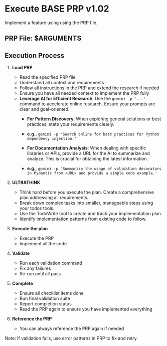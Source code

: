 # Execute BASE PRP v1.02

Implement a feature using using the PRP file.

## PRP File: $ARGUMENTS

## Execution Process

1. **Load PRP**
   - Read the specified PRP file
   - Understand all context and requirements
   - Follow all instructions in the PRP and extend the research if needed
   - Ensure you have all needed context to implement the PRP fully
   - **Leverage AI for Efficient Research**: Use the `gemini -p '...'` command to accelerate online research. Ensure your prompts are clear and goal-oriented.
      - **For Pattern Discovery**: When exploring general solutions or best practices, state your requirements clearly.
      - **e.g.**, `gemini -p 'Search online for best practices for Python dependency injection.'`

      - **For Documentation Analysis**: When dealing with specific libraries or APIs, provide a URL for the AI to summarize and analyze. This is crucial for obtaining the latest information.
      - **e.g.**, `gemini -p 'Summarize the usage of validation decorators in Pydantic from <URL> and provide a simple code example.'`

2. **ULTRATHINK**
   - Think hard before you execute the plan. Create a comprehensive plan addressing all requirements.
   - Break down complex tasks into smaller, manageable steps using your todos tools.
   - Use the TodoWrite tool to create and track your implementation plan.
   - Identify implementation patterns from existing code to follow.

3. **Execute the plan**
   - Execute the PRP
   - Implement all the code

4. **Validate**
   - Run each validation command
   - Fix any failures
   - Re-run until all pass

5. **Complete**
   - Ensure all checklist items done
   - Run final validation suite
   - Report completion status
   - Read the PRP again to ensure you have implemented everything

6. **Reference the PRP**
   - You can always reference the PRP again if needed

Note: If validation fails, use error patterns in PRP to fix and retry.